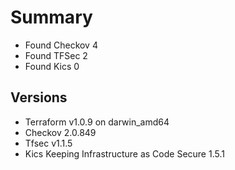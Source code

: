 # Summary

- Found Checkov 4
- Found TFSec 2
- Found Kics 0

## Versions

- Terraform v1.0.9
on darwin_amd64
- Checkov 2.0.849
- Tfsec v1.1.5
- Kics Keeping Infrastructure as Code Secure 1.5.1
